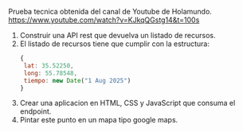 Prueba tecnica obtenida del canal de Youtube de Holamundo.
https://www.youtube.com/watch?v=KJkqQGstg14&t=100s

1. Construir una API rest que devuelva un listado de recursos.
2. El listado de recursos tiene que cumplir con la estructura:
   ``` Javascript
   {
    lat: 35.52250,
    long: 55.78548,
    tiempo: new Date("1 Aug 2025")
   }
   ```
3. Crear una aplicacion en HTML, CSS y JavaScript que consuma el endpoint.
4. Pintar este punto en un mapa tipo google maps. 